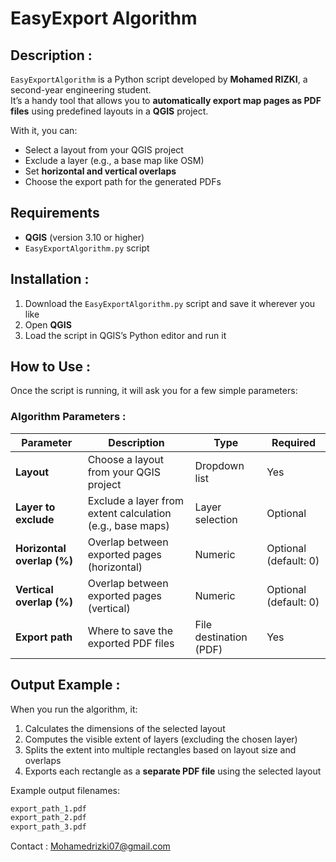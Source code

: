 # EasyExport Algorithm

## Description :
`EasyExportAlgorithm` is a Python script developed by **Mohamed RIZKI**, a second-year engineering student.  
It’s a handy tool that allows you to **automatically export map pages as PDF files** using predefined layouts in a **QGIS** project.

With it, you can:
- Select a layout from your QGIS project
- Exclude a layer (e.g., a base map like OSM)
- Set **horizontal and vertical overlaps**
- Choose the export path for the generated PDFs

## Requirements

- **QGIS** (version 3.10 or higher)
- `EasyExportAlgorithm.py` script

## Installation :

1. Download the `EasyExportAlgorithm.py` script and save it wherever you like
2. Open **QGIS**
3. Load the script in QGIS’s Python editor and run it

## How to Use :

Once the script is running, it will ask you for a few simple parameters:

### Algorithm Parameters :

| Parameter | Description | Type | Required |
|----------|-------------|------|----------|
| **Layout** | Choose a layout from your QGIS project | Dropdown list | Yes |
| **Layer to exclude** | Exclude a layer from extent calculation (e.g., base maps) | Layer selection | Optional |
| **Horizontal overlap (%)** | Overlap between exported pages (horizontal) | Numeric | Optional (default: 0) |
| **Vertical overlap (%)** | Overlap between exported pages (vertical) | Numeric | Optional (default: 0) |
| **Export path** | Where to save the exported PDF files | File destination (PDF) | Yes |

## Output Example :

When you run the algorithm, it:

1. Calculates the dimensions of the selected layout
2. Computes the visible extent of layers (excluding the chosen layer)
3. Splits the extent into multiple rectangles based on layout size and overlaps
4. Exports each rectangle as a **separate PDF file** using the selected layout

Example output filenames:
```bash
export_path_1.pdf  
export_path_2.pdf  
export_path_3.pdf  
```

Contact : Mohamedrizki07@gmail.com
